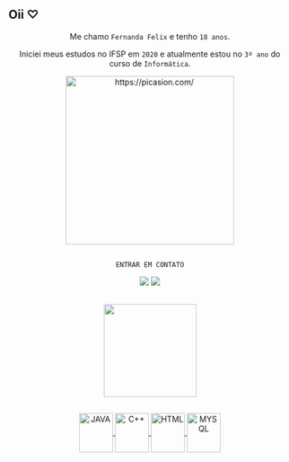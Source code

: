 ## Oii ♡

<div align="center">

Me chamo `Fernanda Felix` e tenho ``18 anos``.

Iniciei meus estudos no IFSP em ``2020`` e atualmente estou no ``3º ano`` do curso de ``Informática``.

<div>

<div align="center">
    <a href="https://picasion.com/"><img src="https://i.picasion.com/pic92/de32cc932fd5a01caf45ed486db799f7.gif" width="300" height="300" border="0" alt="https://picasion.com/" /></a><br /><a  
</div>

##
``ENTRAR EM CONTATO``
<div align="center"> 
    <a href = "mailto:fe.santosfj09@gmail.com"><img src="https://img.shields.io/badge/Gmail-D14836?style=for-the-badge&logo=gmail&logoColor=white"></a>
    <a href="https://www.linkedin.com/in/fernanda-felix-6205b325a/" target="_blank"><img src="https://img.shields.io/badge/LinkedIn-0077B5?style=for-the-badge&logo=linkedin&logoColor=white" target="_blank"></a> <br>
</div>

##   
<div>
    <a href="https://github.com/nandahw"><img align="center" height="165em" src="https://github-readme-stats.vercel.app/api?username=nandahw&show_icons=true&theme=tokyonight&include_all_commits=true&count_private=true">
 <div>
     
##
<div>
    <img align="center" alt="JAVA" height="70" width="60" src="https://cdn.jsdelivr.net/gh/devicons/devicon/icons/java/java-original-wordmark.svg"/>
    <img align="center" alt="C++" height="70" width="60" src="https://camo.githubusercontent.com/91be18bebd8afe5f89a4fb59eeb04ab47b5729a29c868185ee5221407a741c87/68747470733a2f2f63646e2e6a7364656c6976722e6e65742f67682f64657669636f6e732f64657669636f6e2f69636f6e732f63706c7573706c75732f63706c7573706c75732d6f726967696e616c2e737667"/>
    <img align="center" alt="HTML" height="70" width="60" src="https://cdn.jsdelivr.net/gh/devicons/devicon/icons/html5/html5-plain-wordmark.svg"/>
    <img align="center" alt="MYSQL" height="70" width="60" src="https://cdn.jsdelivr.net/gh/devicons/devicon/icons/mysql/mysql-original-wordmark.svg"/>
<div>    
        
